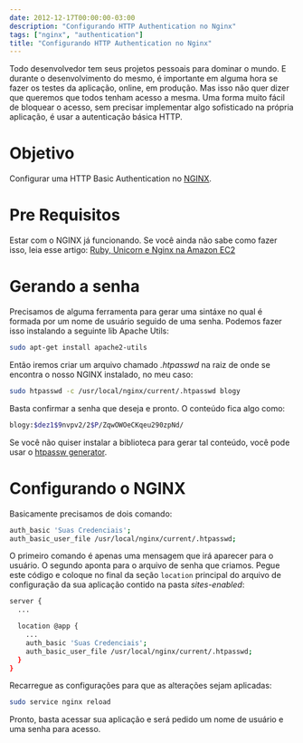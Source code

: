 ```yaml
---
date: 2012-12-17T00:00:00-03:00
description: "Configurando HTTP Authentication no Nginx"
tags: ["nginx", "authentication"]
title: "Configurando HTTP Authentication no Nginx"
---
```


Todo desenvolvedor tem seus projetos pessoais para dominar o mundo. E durante o desenvolvimento do mesmo, é importante em alguma hora se fazer os testes da aplicação, online, em produção. Mas isso não quer dizer que queremos que todos tenham acesso a mesma. Uma forma muito fácil de bloquear o acesso, sem precisar implementar algo sofisticado na própria aplicação, é usar a autenticação básica HTTP.

# Objetivo

Configurar uma HTTP Basic Authentication no [NGINX](http://nginx.org).

# Pre Requisitos

Estar com o NGINX já funcionando. Se você ainda não sabe como fazer isso, leia esse artigo: [Ruby, Unicorn e Nginx na Amazon EC2](http://wbotelhos.com/ruby-unicorn-e-nginx-na-amazon-ec2)

# Gerando a senha

Precisamos de alguma ferramenta para gerar uma sintáxe no qual é formada por um nome de usuário seguido de uma senha. Podemos fazer isso instalando a seguinte lib Apache Utils:

```sh
sudo apt-get install apache2-utils
```

Então iremos criar um arquivo chamado *.htpasswd* na raiz de onde se encontra o nosso NGINX instalado, no meu caso:

```sh
sudo htpasswd -c /usr/local/nginx/current/.htpasswd blogy
```

Basta confirmar a senha que deseja e pronto. O conteúdo fica algo como:

```sh
blogy:$dez1$9nvpv2/2$P/ZqwOWOeCKqeu290zpNd/
```

Se você não quiser instalar a biblioteca para gerar tal conteúdo, você pode usar o [htpassw generator](http://www.htaccesstools.com/htpasswd-generator).

# Configurando o NGINX

Basicamente precisamos de dois comando:

```sh
auth_basic 'Suas Credenciais';
auth_basic_user_file /usr/local/nginx/current/.htpasswd;
```

O primeiro comando é apenas uma mensagem que irá aparecer para o usuário. O segundo aponta para o arquivo de senha que criamos. Pegue este código e coloque no final da seção `location` principal do arquivo de configuração da sua aplicação contido na pasta *sites-enabled*:

```sh
server {
  ...

  location @app {
    ...
    auth_basic 'Suas Credenciais';
    auth_basic_user_file /usr/local/nginx/current/.htpasswd;
  }
}
```

Recarregue as configurações para que as alterações sejam aplicadas:

```sh
sudo service nginx reload
```

Pronto, basta acessar sua aplicação e será pedido um nome de usuário e uma senha para acesso.

